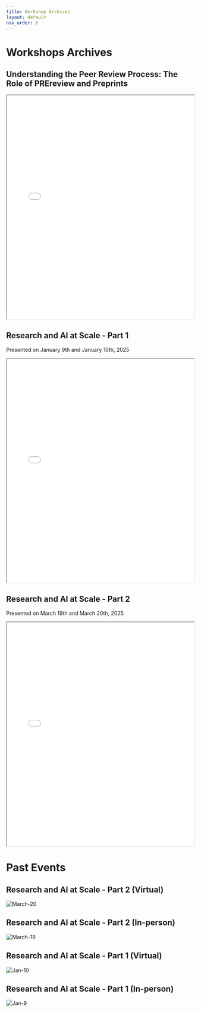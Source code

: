 ```yaml
---
title: Workshop Archives  
layout: default 
nav_order: 6
---
```


# Workshops Archives 


## Understanding the Peer Review Process: The Role of PREreview and Preprints 
<iframe src="{{ site.baseurl }}/assets/UnderstandingPeerReview.pdf" width="100%" height="600px"></iframe>

## Research and AI at Scale - Part 1
Presented on January 9th and January 10th, 2025
<iframe src="{{ site.baseurl }}/assets/Research_and_AI_at_Scale.pdf" width="100%" height="600px"></iframe>

## Research and AI at Scale - Part 2 
Presented on March 19th and March 20th, 2025 
<iframe src="{{ site.baseurl }}/assets/Research-and-AI-at-Scale-part2.pdf" width="100%" height="600px"></iframe>


# Past Events    


## Research and AI at Scale - Part 2 (Virtual)

![March-20](assets/images/March20-insta.png)


## Research and AI at Scale - Part 2 (In-person)

![March-19](assets/images/March19-insta.png)


## Research and AI at Scale - Part 1 (Virtual)

![Jan-10](assets/images/Virtual-Workshop-Poster.png)

## Research and AI at Scale - Part 1 (In-person)

![Jan-9](assets/images/in-person-poster.png)